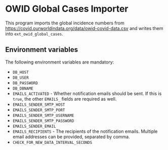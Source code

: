 # OWID Global Cases Importer

This program imports the global incidence numbers from https://covid.ourworldindata.org/data/owid-covid-data.csv and
writes them into `ext_owid_global_cases`.


## Environment variables

The following environment variables are mandatory:

* `DB_HOST`
* `DB_USER`
* `DB_PASSWORD`
* `DB_DBNAME`
* `EMAILS_ACTIVATED` - Whether notification emails should be sent. If this is `true`, the other `EMAILS_` fields are required as well.
* `EMAILS_SENDER_SMTP_HOST`
* `EMAILS_SENDER_SMTP_PORT`
* `EMAILS_SENDER_SMTP_USERNAME`
* `EMAILS_SENDER_SMTP_PASSWORD`
* `EMAILS_SENDER_EMAIL`
* `EMAILS_RECIPIENTS` - The recipients of the notification emails. Multiple email addresses can be provided, separated by comma.
* `CHECK_FOR_NEW_DATA_INTERVAL_SECONDS`
